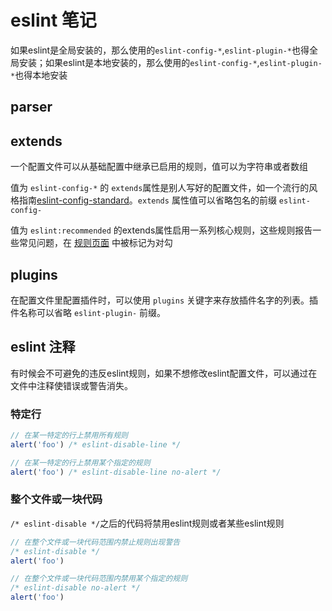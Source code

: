 # eslint 笔记

如果eslint是全局安装的，那么使用的`eslint-config-*`,`eslint-plugin-*`也得全局安装；如果eslint是本地安装的，那么使用的`eslint-config-*`,`eslint-plugin-*`也得本地安装

## parser

## extends

一个配置文件可以从基础配置中继承已启用的规则，值可以为字符串或者数组

值为 `eslint-config-*` 的 `extends`属性是别人写好的配置文件，如一个流行的风格指南[eslint-config-standard](https://github.com/standard/eslint-config-standard)。`extends` 属性值可以省略包名的前缀 `eslint-config-`

值为 `eslint:recommended` 的extends属性启用一系列核心规则，这些规则报告一些常见问题，在 [规则页面](https://cn.eslint.org/docs/rules/) 中被标记为对勾

## plugins

在配置文件里配置插件时，可以使用 `plugins` 关键字来存放插件名字的列表。插件名称可以省略 `eslint-plugin-` 前缀。

## eslint 注释
有时候会不可避免的违反eslint规则，如果不想修改eslint配置文件，可以通过在文件中注释使错误或警告消失。
### 特定行
```js
// 在某一特定的行上禁用所有规则
alert('foo') /* eslint-disable-line */
```

```js
// 在某一特定的行上禁用某个指定的规则
alert('foo') /* eslint-disable-line no-alert */
```

### 整个文件或一块代码
`/* eslint-disable */`之后的代码将禁用eslint规则或者某些eslint规则
```js
// 在整个文件或一块代码范围内禁止规则出现警告
/* eslint-disable */
alert('foo')
```

```js
// 在整个文件或一块代码范围内禁用某个指定的规则
/* eslint-disable no-alert */
alert('foo')
```
